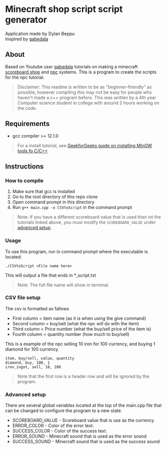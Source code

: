# Minecraft shop script script generator
Application made by Dylan Beppu  
Inspired by [gabedala](https://www.youtube.com/@gabedala)


## About
Based on Youtube user [gabedala](https://www.youtube.com/@gabedala) tutorials on making a minecraft [scoreboard shop](https://youtu.be/874Cvdg-gNA?si=KaSbctfDGIqeM8yf) and [npc](https://youtu.be/mDe2l9E5OWU?si=YjMMu1r2xs6yWaMP) systems. This is a program to create the scripts for the npc tutorial.

>Disclaimer: This readme is written to be as "beginner-friendly" as possible, however compiling this may not be easy for people who haven't made a c++ program before. This was written by a 4th year Computer science student in college with around 2 hours working on the code. 

## Requirements
* gcc compiler >= 12.1.0
> For a install tutorial, see [GeekforGeeks guide on installing MInGW tools fo C/C++](https://www.geeksforgeeks.org/cpp/installing-mingw-tools-for-c-c-and-changing-environment-variable/)


## Instructions

### How to compile

1. Make sure that gcc is installed
2. Go to the root directory of this repo clone
3. Open command prompt in this directory
4. Run ``g++ main.cpp -o CSVtoScript`` in the command prompt

> Note: If you have a different scoreboard value that is used then int the tutorials linked above, you must modify the `SCOREBOARD_VALUE` under [advanced setup](#advanced-setup).


### Usage

To use this program, run in command prompt where the executable is located:
```
./CSVtoScript <File name here>
```
This will output a file that ends in *_script.txt
> Note: The full file name will show in terminal.


### CSV file setup

The csv is formatted as fallows
* First column  = item name (as it is when using the give command)
* Second column = buy/sell (what the npc will do with the item)
* Third column = Price number (what the buy/sell price of the item is)
* Fourth column =  quantity number (how much to buy/sell)

This is a example of the npc selling 10 iron for 100 currency, and buying 1 diamond for 100 currency.

```
item, buy/sell, value, quantity
diamond, buy, 100, 1
iron_ingot, sell, 10, 100
```
> Note that the first row is a header row and will be ignored by the program.


### Advanced setup
There are several global variables located at the top of the main.cpp file that can be changed to configure the program to a new state.  

* SCOREBOARD_VALUE - Scoreboard value that is use as the currency.
* ERROR_COLOR - Color of the error text.
* SUCCESS_COLOR - Color of the success text.
* ERROR_SOUND - Minecraft sound that is used as the error sound
* SUCCESS_SOUND - Minecraft sound that is used as the success sound